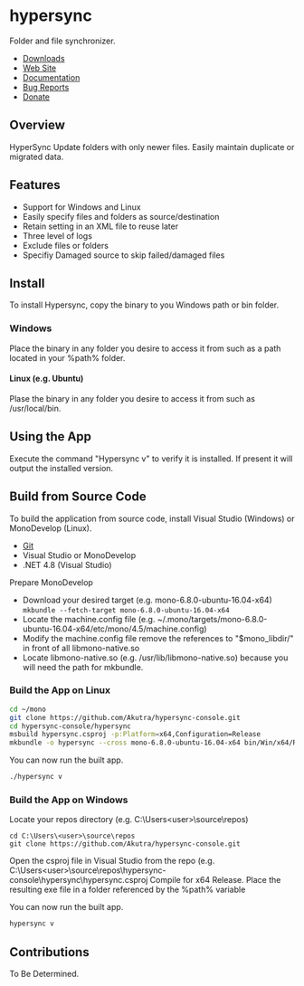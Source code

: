# hypersync

Folder and file synchronizer.

- [Downloads](https://github.com/Akutra/hypersync-console/releases)
- [Web Site](https://github.com/Akutra/hypersync-console)
- [Documentation]()
- [Bug Reports](https://github.com/Akutra/hypersync-console/issues)
- [Donate]()

## Overview

HyperSync Update folders with only newer files. Easily maintain duplicate or migrated data.

## Features

* Support for Windows and Linux
* Easily specify files and folders as source/destination
* Retain setting in an XML file to reuse later
* Three level of logs
* Exclude files or folders
* Specifiy Damaged source to skip failed/damaged files

## Install

To install Hypersync, copy the binary to you Windows path or bin folder.

### Windows

Place the binary in any folder you desire to access it from such as a path located in your %path% folder.

#### Linux (e.g. Ubuntu)

Plase the binary in any folder you desire to access it from such as /usr/local/bin.

## Using the App

Execute the command "Hypersync v" to verify it is installed. If present it will output the installed version.

## Build from Source Code

To build the application from source code, install Visual Studio (Windows) or MonoDevelop (Linux).

- [Git](https://git-scm.com/)
- Visual Studio or MonoDevelop
- .NET 4.8 (Visual Studio)

Prepare MonoDevelop
- Download your desired target (e.g. mono-6.8.0-ubuntu-16.04-x64)
  ``` mkbundle --fetch-target mono-6.8.0-ubuntu-16.04-x64 ```
- Locate the machine.config file (e.g. ~/.mono/targets/mono-6.8.0-ubuntu-16.04-x64/etc/mono/4.5/machine.config)
- Modify the machine.config file remove the references to "$mono_libdir/" in front of all libmono-native.so
- Locate libmono-native.so (e.g. /usr/lib/libmono-native.so) because you will need the path for mkbundle.


### Build the App on Linux

```bash
cd ~/mono
git clone https://github.com/Akutra/hypersync-console.git
cd hypersync-console/hypersync
msbuild hypersync.csproj -p:Platform=x64,Configuration=Release
mkbundle -o hypersync --cross mono-6.8.0-ubuntu-16.04-x64 bin/Win/x64/Release/Hypersync.exe --machine-config /etc/mono/4.5/machine.config --library /usr/lib/libmono-native.so
```

You can now run the built app.

```bash
./hypersync v
```
### Build the App on Windows

Locate your repos directory (e.g. C:\Users\<user>\source\repos\)
```
cd C:\Users\<user>\source\repos
git clone https://github.com/Akutra/hypersync-console.git
```
Open the csproj file in Visual Studio from the repo (e.g. C:\Users\<user>\source\repos\hypersync-console\hypersync\hypersync.csproj
Compile for x64 Release.
Place the resulting exe file in a folder referenced by the %path% variable

You can now run the built app.

```bash
hypersync v
```

## Contributions

To Be Determined.
